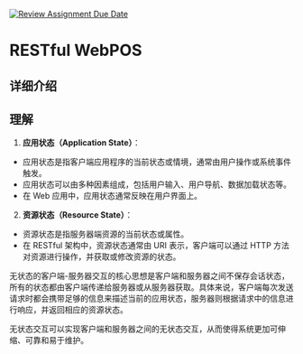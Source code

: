 [![Review Assignment Due Date](https://classroom.github.com/assets/deadline-readme-button-24ddc0f5d75046c5622901739e7c5dd533143b0c8e959d652212380cedb1ea36.svg)](https://classroom.github.com/a/0mhnc0uZ)
# RESTful WebPOS
## 详细介绍


## 理解
1. **应用状态（Application State）**：
  - 应用状态是指客户端应用程序的当前状态或情境，通常由用户操作或系统事件触发。
  - 应用状态可以由多种因素组成，包括用户输入、用户导航、数据加载状态等。
  - 在 Web 应用中，应用状态通常反映在用户界面上。

2. **资源状态（Resource State）**：
  - 资源状态是指服务器端资源的当前状态或属性。
  - 在 RESTful 架构中，资源状态通常由 URI 表示，客户端可以通过 HTTP 方法对资源进行操作，并获取或修改资源的状态。

无状态的客户端-服务器交互的核心思想是客户端和服务器之间不保存会话状态，所有的状态都由客户端传递给服务器或从服务器获取。具体来说，客户端每次发送请求时都会携带足够的信息来描述当前的应用状态，服务器则根据请求中的信息进行响应，并返回相应的资源状态。

无状态交互可以实现客户端和服务器之间的无状态交互，从而使得系统更加可伸缩、可靠和易于维护。